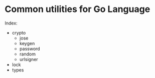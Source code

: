 # Common utilities for Go Language

Index:
- crypto
  - jose
  - keygen
  - password
  - random
  - urlsigner
- lock
- types

